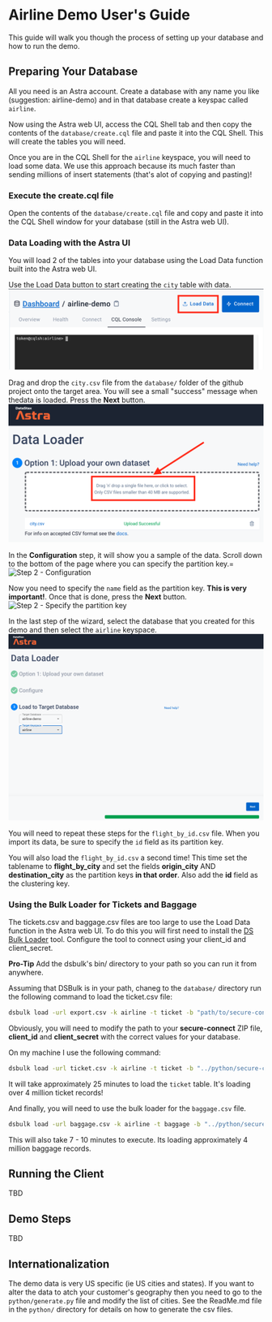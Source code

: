 # Airline Demo User's Guide

This guide will walk you though the process of setting up your database and how to run the demo.

## Preparing Your Database

All you need is an Astra account. Create a database with any name you like (suggestion: airline-demo) and
in that database create a keyspac called ```airline```.

Now using the Astra web UI, access the CQL Shell tab and then copy the contents of the ```database/create.cql```
file and paste it into the CQL Shell. This will create the tables you will need.

Once you are in the CQL Shell for the ```airline``` keyspace, you will need to load some data. We use this approach because its much faster than sending millions of insert statements (that's alot of copying and pasting)!

### Execute the create.cql file

Open the contents of the ```database/create.cql``` file and copy and paste it into the CQL Shell window for your database (still in the Astra web UI).

### Data Loading with the Astra UI

You will load 2 of the tables into your database using the Load Data function built into the Astra web UI.

Use the Load Data button to start creating the ```city``` table with data.
![Click the Load Data button](images/load_data_button.png)

Drag and drop the ```city.csv``` file from the ```database/``` folder of the github project onto the target area. You will see a small "success" message when thedata is loaded. Press the **Next** button.
![Drag and Drop the city.csv file](images/dragNdrop_data_file.png)

In the **Configuration** step, it will show you a sample of the data. Scroll down to the bottom of the page where you can specify the partition key.=
![Step 2 - Configuration](images/configuration_step.png)

Now you need to specify the ```name``` field as the partition key. **This is very important!**. Once that is done, press the **Next** button.
![Step 2 - Specify the partition key](images/configuration_step.png)

In the last step of the wizard, select the database that you created for this demo and then select the ```airline``` keyspace.
![Step 3 - Specify the database and keyspace](images/database_keyspace.png)

You will need to repeat these steps for the ```flight_by_id.csv``` file. When you import its data, be sure to specify the ```id``` field as its partition key.

You will also load the ```flight_by_id.csv``` a second time! This time set the
tablename to **flight_by_city** and set the fields **origin_city** AND
**destination_city** as the partition keys **in that order**. Also add the **id** field as the 
clustering key.

### Using the Bulk Loader for Tickets and Baggage

The tickets.csv and baggage.csv files are too large to use the Load Data function in the Astra web UI. To do this you will first need to install the [DS Bulk Loader](https://docs.datastax.com/en/astra/docs/loading-and-unloading-data-with-datastax-bulk-loader.html) tool. Configure the tool to connect using your client_id and client_secret.

**Pro-Tip** Add the dsbulk's bin/ directory to your path so you can run it from anywhere.

Assuming that DSBulk is in your path, chaneg to the ```database/``` directory run the following command to load the ticket.csv file:

```sh
dsbulk load -url export.csv -k airline -t ticket -b "path/to/secure-connect-database_name.zip" -u client_id -p client_secret -header true
```

Obviously, you will need to modify the path to your **secure-connect** ZIP file, **client_id** and **client_secret** with the correct values for your database.

On my machine I use the following command:

```sh
dsbulk load -url ticket.csv -k airline -t ticket -b "../python/secure-connect-airline-demo.zip" -u knHgIhhFsSRFmHPoJJNjEkqg -p MIbt9xGN+Rq0Jqbqeh1Ip_9UxcmWsjFdZ5hiHC6dqRZ+2kFbB9T4PWjM6ZTY.-j6S7ZMyyBsaZIEqfGfc+UOT87j26pdPPM37tAQZZ8HuB1FNnCX5Qvaohr7WiOFbmA9 -header true
```

It  will take approximately 25 minutes to load the ```ticket``` table. It's loading over 4 million ticket records!

And finally, you will need to use the bulk loader for the ```baggage.csv``` file.

```sh
dsbulk load -url baggage.csv -k airline -t baggage -b "../python/secure-connect-airline-demo.zip" -u knHgIhhFsSRFmHPoJJNjEkqg -p MIbt9xGN+Rq0Jqbqeh1Ip_9UxcmWsjFdZ5hiHC6dqRZ+2kFbB9T4PWjM6ZTY.-j6S7ZMyyBsaZIEqfGfc+UOT87j26pdPPM37tAQZZ8HuB1FNnCX5Qvaohr7WiOFbmA9 -header true
```

This will also take 7 - 10 minutes to execute. Its loading approximately 4 million baggage records.

## Running the Client

TBD

## Demo Steps

TBD

## Internationalization

The demo data is very US specific (ie US cities and states). If you want to alter the data to atch your customer's geography then you need to go to the ```python/generate.py``` file and modify the list of cities. See the ReadMe.md file in the ```python/``` directory for details on how to generate the csv files.
